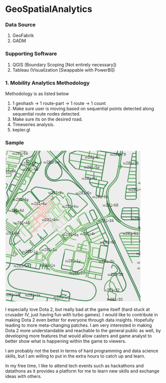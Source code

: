 # GeoSpatialAnalytics

### Data Source
1. GeoFabrik
2. GADM

### Supporting Software
1. QGIS (Boundary Scoping [Not entirely necessary])
2. Tableau (Visualization [Swappable with PowerBI])

### 1. Mobility Analytics Methodology
Methodology is as listed below
1. 1 geohash -> 1 route-part -> 1 route -> 1 count
2. Make sure user is moving based on sequential points detected along sequential route nodes detected.
3. Make sure its on the desired road.
5. Timeseries analysis.
6. kepler.gl

### Sample
![Route Usage Analysis based on POI](/sample_images/route_usage_poi.PNG)


I especially love Dota 2, but really bad at the game itself (hard stuck at crusader IV, just having fun with turbo games). I would like to contribute in making Dota 2 even better for everyone through data insights. Hopefully leading to more meta-changing patches. I am very interested in making Dota 2 more understandable and reachable to the general public as well, by developing more features that would allow casters and game analyst to better show what is happening within the game to viewers.

I am probably not the best in terms of hard programming and data science skills, but I am willing to put in the extra hours to catch up and learn.

In my free time, I like to attend tech events such as hackathons and datathons as it provides a platform for me to learn new skills and exchange ideas with others.
